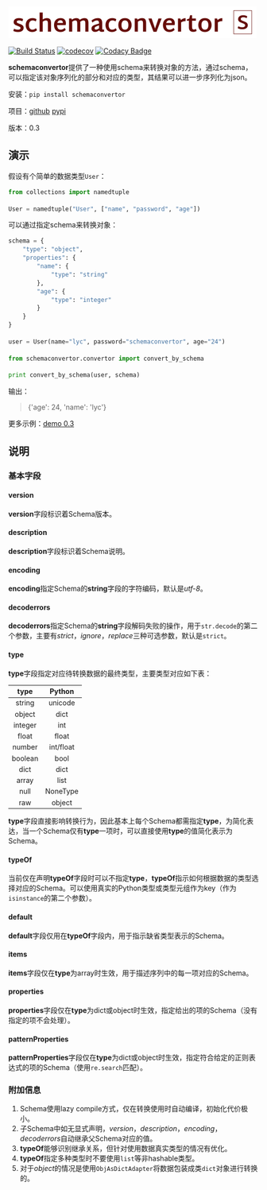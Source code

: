 ![schemaconvertor](logo.svg)

[![Build Status](https://travis-ci.org/MrLYC/schemaconvertor.svg?branch=master)](https://travis-ci.org/MrLYC/schemaconvertor)  [![codecov](https://codecov.io/gh/MrLYC/schemaconvertor/branch/master/graph/badge.svg)](https://codecov.io/gh/MrLYC/schemaconvertor) [![Codacy Badge](https://api.codacy.com/project/badge/Grade/0bbd9f94214444b5987a5bb68bdee589)](https://www.codacy.com/app/imyikong/schemaconvertor?utm_source=github.com&utm_medium=referral&utm_content=MrLYC/schemaconvertor&utm_campaign=Badge_Grade)

**schemaconvertor**提供了一种使用schema来转换对象的方法，通过schema，可以指定该对象序列化的部分和对应的类型，其结果可以进一步序列化为json。

安装：`pip install schemaconvertor`

项目：[github](https://github.com/MrLYC/schemaconvertor) [pypi](https://pypi.python.org/pypi/schemaconvertor/)

版本：0.3

## 演示
假设有个简单的数据类型`User`：
```py
from collections import namedtuple

User = namedtuple("User", ["name", "password", "age"])
```

可以通过指定schema来转换对象：
```py
schema = {
    "type": "object",
    "properties": {
        "name": {
            "type": "string"
        },
        "age": {
            "type": "integer"
        }
    }
}

user = User(name="lyc", password="schemaconvertor", age="24")

from schemaconvertor.convertor import convert_by_schema

print convert_by_schema(user, schema)
```

输出：
> {'age': 24, 'name': 'lyc'}

更多示例：[demo 0.3](https://github.com/MrLYC/schemaconvertor/blob/master/schemaconvertor/tests/test_demo.py)

## 说明
### 基本字段
#### version
**version**字段标识着Schema版本。

#### description
**description**字段标识着Schema说明。

#### encoding
**encoding**指定Schema的**string**字段的字符编码，默认是*utf-8*。

#### decoderrors
**decoderrors**指定Schema的**string**字段解码失败的操作，用于`str.decode`的第二个参数，主要有*strict*，*ignore*，*replace*三种可选参数，默认是`strict`。

#### type
**type**字段指定对应待转换数据的最终类型，主要类型对应如下表：

|  type   |  Python   |
| :-----: | :-------: |
| string  |  unicode  |
| object  |   dict    |
| integer |    int    |
|  float  |   float   |
| number  | int/float |
| boolean |   bool    |
|  dict   |   dict    |
|  array  |   list    |
|  null   | NoneType  |
|   raw   |  object   |

**type**字段直接影响转换行为，因此基本上每个Schema都需指定**type**，为简化表达，当一个Schema仅有**type**一项时，可以直接使用**type**的值简化表示为Schema。

#### typeOf
当前仅在声明**typeOf**字段时可以不指定**type**，**typeOf**指示如何根据数据的类型选择对应的Schema。可以使用真实的Python类型或类型元组作为key（作为`isinstance`的第二个参数）。

#### default
**default**字段仅用在**typeOf**字段内，用于指示缺省类型表示的Schema。

#### items
**items**字段仅在**type**为array时生效，用于描述序列中的每一项对应的Schema。

#### properties
**properties**字段仅在**type**为dict或object时生效，指定给出的项的Schema（没有指定的项不会处理）。

#### patternProperties
**patternProperties**字段仅在**type**为dict或object时生效，指定符合给定的正则表达式的项的Schema（使用`re.search`匹配）。

### 附加信息
1. Schema使用lazy compile方式，仅在转换使用时自动编译，初始化代价极小。
2. 子Schema中如无显式声明，*version*，*description*，*encoding*，*decoderrors*自动继承父Schema对应的值。
3. **typeOf**能够识别继承关系，但针对使用数据真实类型的情况有优化。
4. **typeOf**指定多种类型时不要使用`list`等非hashable类型。
5. 对于*object*的情况是使用`ObjAsDictAdapter`将数据包装成类`dict`对象进行转换的。
